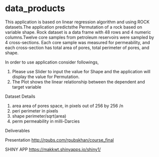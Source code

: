 # data_products

This application is based on linear regression algorithm and using ROCK datasets.The application predictsthe Permutation of a rock based on variable shape.
Rock dataset is a  data frame with 48 rows and 4 numeric columns.Twelve core samples from petroleum reservoirs were sampled by 4 cross-sections. Each core sample was measured for permeability, and each cross-section has total area of pores, total perimeter of pores, and shape.

In order to use application consider followings,
1. Please use Slider to input the value for Shape and the application will display the value for Permutation.
2. The Plot shows the linear relationship between the dependent and target variable

Dataset Details

1.	area	area of pores space, in pixels out of 256 by 256 /n
2.  peri	perimeter in pixels
3. 	shape	perimeter/sqrt(area)
4.  perm	permeability in milli-Darcies

Deliverables

Presentation
http://rpubs.com/rpubskhan/course_final

SHINY APP
https://makkwt.shinyapps.io/shiny1/
